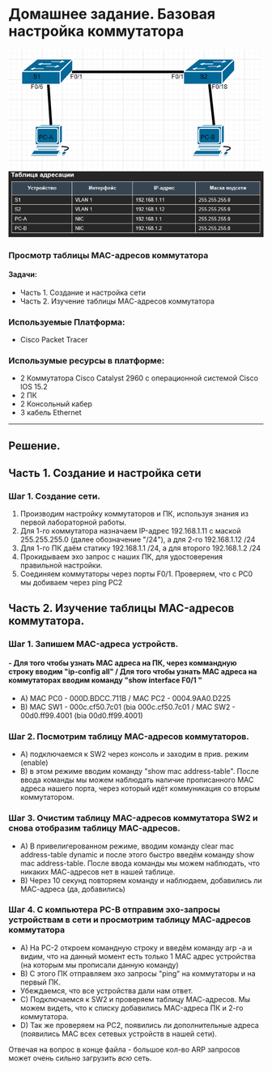 # Домашнее задание. Базовая настройка коммутатора
![](https://github.com/Despirant/Desp_Labs/blob/main/pics/Labs2Top.png)
![](https://github.com/Despirant/Desp_Labs/blob/main/pics/Labs2Tablet.png)

### Просмотр таблицы MAC-адресов коммутатора
 #### Задачи:
 - Часть 1. Создание и настройка сети
 - Часть 2. Изучение таблицы МАС-адресов коммутатора

 ### Используемые Платформа:
  - Cisco Packet Tracer
 ### Использумые ресурсы в платформе:
  - 2 Коммутатора Cisco Catalyst 2960 с операционной системой Cisco lOS 15.2
  - 2 ПК 
  - 2 Консольный кабер
  - 3 кабель Ethernet
  
  ---
  
  ## Решение. 
  ## Часть 1. Создание и настройка сети
  ### Шаг 1. Создание сети.
  1. Производим настройку коммутаторов и ПК, используя знания из первой лабораторной работы.
  2. Для 1-го коммутатора назначаем IP-адрес 192.168.1.11 с маской 255.255.255.0 (далее обозначение "/24"), а для 2-го 192.168.1.12 /24
  3. Для 1-го ПК даём статику 192.168.1.1 /24, а для второго 192.168.1.2 /24
  4. Прокидываем эхо запрос с наших ПК, для удостоверения правильной настройки. 
  5. Соединяем коммутаторы через порты F0/1. Проверяем, что с PC0 мы добиваем через ping PC2
  
  
  ## Часть 2. Изучение таблицы MAC-адресов коммутатора. 
  ### Шаг 1. Запишем MAC-адреса устройств.
  #### - Для того чтобы узнать MAC адреса на ПК, через коммандную строку вводим "ip-config all" / Для того чтобы узнать MAC адреса на коммутаторах вводим команду "show interface F0/1 "
  - A) MAC PC0 - 000D.BDCC.711B / MAC PC2 - 0004.9AA0.D225
  - B) MAC SW1 - 000c.cf50.7c01 (bia 000c.cf50.7c01 / MAC SW2 - 00d0.ff99.4001 (bia 00d0.ff99.4001)
 
  ### Шаг 2. Посмотрим таблицу MAC-адресов коммутаторов. 
  - А) подключаемся к SW2 через консоль и заходим в прив. режим (enable)
  - B) в этом режиме вводим команду "show mac address-table". После ввода команды мы можем наблюдать наличие прописанного MAC адреса нашего порта, через который идёт коммуникация со вторым коммутатором. 

  ### Шаг 3. Очистим таблицу MAC-адресов коммутатора SW2 и снова отобразим таблицу МАС-адресов. 
  - А) В привелигерованном режиме, вводим команду clear mac address-table dynamic и после этого быстро введём команду show mac address-table.
  После ввода команды мы можем наблюдать, что никаких МАС-адресов нет в нашей таблице. 
  - B) Через 10 секунд повторяем команду и наблюдаем, добавились ли МАС-адреса (да, добавились) 

  ### Шаг 4. С компьютера PC-B отправим эхо-запросы устройствам в сети и просмотрим таблицу МАС-адресов коммутатора
  - А) На PC-2 откроем командную строку и введём команду arp -a и видим, что на данный момент есть только 1 MAC адрес устройства (на которым мы прописали данную команду)
  - B) С этого ПК отправляем эхо запросы "ping" на коммутаторы и на первый ПК. 
  - Убеждаемся, что все устройства дали нам ответ. 
  - С) Подключаемся к SW2 и проверяем таблицу МАС-адресов. Мы можем видеть, что к списку добавились MAC-адреса ПК и 2-го коммутатора.
  - D) Так же проверяем на PC2, появились ли дополнительные адреса (появились МАС всех сетевых устройств в нашей сети). 
 
 Отвечая на вопрос в конце файла - большое кол-во ARP запросов может очень сильно загрузить _всю_ сеть.
   
 
 
 


   
  
